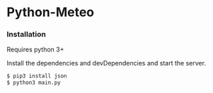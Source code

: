 # Python-Meteo


### Installation

Requires python 3+

Install the dependencies and devDependencies and start the server.

```sh
$ pip3 install json
$ python3 main.py
